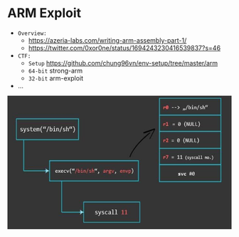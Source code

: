 # ARM Exploit

- `Overview:`
  * https://azeria-labs.com/writing-arm-assembly-part-1/
  * https://twitter.com/0xor0ne/status/1694243230416539837?s=46
- `CTF:`
  * `Setup` https://github.com/chung96vn/env-setup/tree/master/arm
  * `64-bit` strong-arm
  * `32-bit` arm-exploit 
- ...

<img src="./images/arm-ROP.jpg" alt="seethefile" width="510" height="300">
